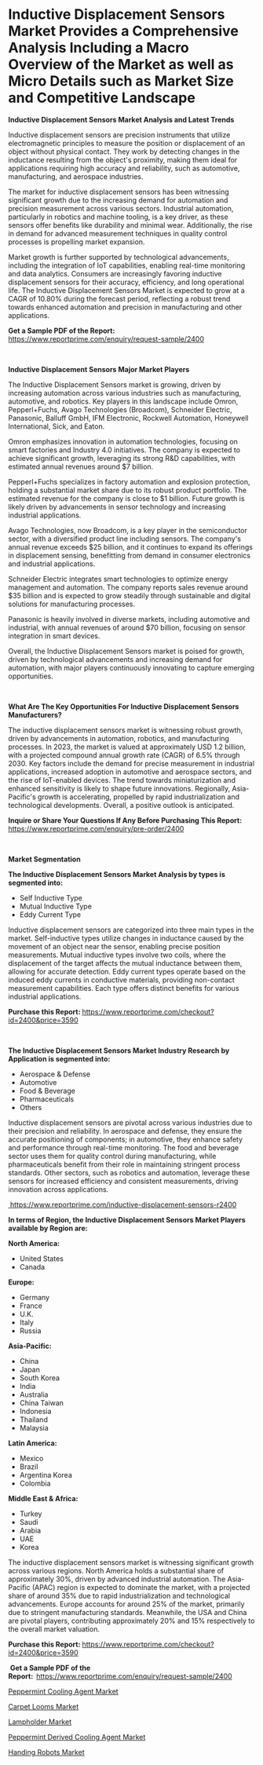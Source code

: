 <p><h1>Inductive Displacement Sensors Market Provides a Comprehensive Analysis Including a Macro Overview of the Market as well as Micro Details such as Market Size and Competitive Landscape</h1></p><p><strong>Inductive Displacement Sensors Market Analysis and Latest Trends</strong></p>
<p><p>Inductive displacement sensors are precision instruments that utilize electromagnetic principles to measure the position or displacement of an object without physical contact. They work by detecting changes in the inductance resulting from the object's proximity, making them ideal for applications requiring high accuracy and reliability, such as automotive, manufacturing, and aerospace industries. </p><p>The market for inductive displacement sensors has been witnessing significant growth due to the increasing demand for automation and precision measurement across various sectors. Industrial automation, particularly in robotics and machine tooling, is a key driver, as these sensors offer benefits like durability and minimal wear. Additionally, the rise in demand for advanced measurement techniques in quality control processes is propelling market expansion.</p><p>Market growth is further supported by technological advancements, including the integration of IoT capabilities, enabling real-time monitoring and data analytics. Consumers are increasingly favoring inductive displacement sensors for their accuracy, efficiency, and long operational life. The Inductive Displacement Sensors Market is expected to grow at a CAGR of 10.80% during the forecast period, reflecting a robust trend towards enhanced automation and precision in manufacturing and other applications.</p></p>
<p><strong>Get a Sample PDF of the Report:&nbsp;</strong> <a href="https://www.reportprime.com/enquiry/request-sample/2400">https://www.reportprime.com/enquiry/request-sample/2400</a></p>
<p>&nbsp;</p>
<p><strong>Inductive Displacement Sensors Major Market Players</strong></p>
<p><p>The Inductive Displacement Sensors market is growing, driven by increasing automation across various industries such as manufacturing, automotive, and robotics. Key players in this landscape include Omron, Pepperl+Fuchs, Avago Technologies (Broadcom), Schneider Electric, Panasonic, Balluff GmbH, IFM Electronic, Rockwell Automation, Honeywell International, Sick, and Eaton.</p><p>Omron emphasizes innovation in automation technologies, focusing on smart factories and Industry 4.0 initiatives. The company is expected to achieve significant growth, leveraging its strong R&D capabilities, with estimated annual revenues around $7 billion. </p><p>Pepperl+Fuchs specializes in factory automation and explosion protection, holding a substantial market share due to its robust product portfolio. The estimated revenue for the company is close to $1 billion. Future growth is likely driven by advancements in sensor technology and increasing industrial applications.</p><p>Avago Technologies, now Broadcom, is a key player in the semiconductor sector, with a diversified product line including sensors. The company's annual revenue exceeds $25 billion, and it continues to expand its offerings in displacement sensing, benefitting from demand in consumer electronics and industrial applications.</p><p>Schneider Electric integrates smart technologies to optimize energy management and automation. The company reports sales revenue around $35 billion and is expected to grow steadily through sustainable and digital solutions for manufacturing processes.</p><p>Panasonic is heavily involved in diverse markets, including automotive and industrial, with annual revenues of around $70 billion, focusing on sensor integration in smart devices.</p><p>Overall, the Inductive Displacement Sensors market is poised for growth, driven by technological advancements and increasing demand for automation, with major players continuously innovating to capture emerging opportunities.</p></p>
<p>&nbsp;</p>
<p><strong>What Are The Key Opportunities For Inductive Displacement Sensors Manufacturers?</strong></p>
<p><p>The inductive displacement sensors market is witnessing robust growth, driven by advancements in automation, robotics, and manufacturing processes. In 2023, the market is valued at approximately USD 1.2 billion, with a projected compound annual growth rate (CAGR) of 6.5% through 2030. Key factors include the demand for precise measurement in industrial applications, increased adoption in automotive and aerospace sectors, and the rise of IoT-enabled devices. The trend towards miniaturization and enhanced sensitivity is likely to shape future innovations. Regionally, Asia-Pacific's growth is accelerating, propelled by rapid industrialization and technological developments. Overall, a positive outlook is anticipated.</p></p>
<p><strong>Inquire or Share Your Questions If Any Before Purchasing This Report:</strong> <a href="https://www.reportprime.com/enquiry/pre-order/2400">https://www.reportprime.com/enquiry/pre-order/2400</a></p>
<p>&nbsp;</p>
<p><strong>Market Segmentation</strong></p>
<p><strong>The Inductive Displacement Sensors Market Analysis by types is segmented into:</strong></p>
<p><ul><li>Self Inductive Type</li><li>Mutual Inductive Type</li><li>Eddy Current Type</li></ul></p>
<p><p>Inductive displacement sensors are categorized into three main types in the market. Self-inductive types utilize changes in inductance caused by the movement of an object near the sensor, enabling precise position measurements. Mutual inductive types involve two coils, where the displacement of the target affects the mutual inductance between them, allowing for accurate detection. Eddy current types operate based on the induced eddy currents in conductive materials, providing non-contact measurement capabilities. Each type offers distinct benefits for various industrial applications.</p></p>
<p><strong>Purchase this Report:&nbsp;</strong><a href="https://www.reportprime.com/checkout?id=2400&price=3590">https://www.reportprime.com/checkout?id=2400&price=3590</a></p>
<p>&nbsp;</p>
<p><strong>The Inductive Displacement Sensors Market Industry Research by Application is segmented into:</strong></p>
<p><ul><li>Aerospace & Defense</li><li>Automotive</li><li>Food & Beverage</li><li>Pharmaceuticals</li><li>Others</li></ul></p>
<p><p>Inductive displacement sensors are pivotal across various industries due to their precision and reliability. In aerospace and defense, they ensure the accurate positioning of components; in automotive, they enhance safety and performance through real-time monitoring. The food and beverage sector uses them for quality control during manufacturing, while pharmaceuticals benefit from their role in maintaining stringent process standards. Other sectors, such as robotics and automation, leverage these sensors for increased efficiency and consistent measurements, driving innovation across applications.</p></p>
<p><a href="https://www.reportprime.com/inductive-displacement-sensors-r2400">&nbsp;https://www.reportprime.com/inductive-displacement-sensors-r2400</a></p>
<p><strong>In terms of Region, the Inductive Displacement Sensors Market Players available by Region are:</strong></p>
<p>
    <p> <strong> North America: </strong>
        <ul>
            <li>United States</li>
            <li>Canada</li>
        </ul>
        </p> 
    <p> <strong> Europe: </strong>
        <ul>
            <li>Germany</li>
            <li>France</li>
            <li>U.K.</li>
            <li>Italy</li>
            <li>Russia</li>
        </ul>
        </p> 
    <p> <strong> Asia-Pacific: </strong>
        <ul>
            <li>China</li>
            <li>Japan</li>
            <li>South Korea</li>
            <li>India</li>
            <li>Australia</li>
            <li>China Taiwan</li>
            <li>Indonesia</li>
            <li>Thailand</li>
            <li>Malaysia</li>
        </ul>
        </p> 
    <p> <strong> Latin America: </strong>
        <ul>
            <li>Mexico</li>
            <li>Brazil</li>
            <li>Argentina Korea</li>
            <li>Colombia</li>
        </ul>
        </p> 
    <p> <strong> Middle East & Africa: </strong>
        <ul>
            <li>Turkey</li>
            <li>Saudi</li>
            <li>Arabia</li>
            <li>UAE</li>
            <li>Korea</li>
        </ul>
    </p>
    </p>
<p><p>The inductive displacement sensors market is witnessing significant growth across various regions. North America holds a substantial share of approximately 30%, driven by advanced industrial automation. The Asia-Pacific (APAC) region is expected to dominate the market, with a projected share of around 35% due to rapid industrialization and technological advancements. Europe accounts for around 25% of the market, primarily due to stringent manufacturing standards. Meanwhile, the USA and China are pivotal players, contributing approximately 20% and 15% respectively to the overall market valuation.</p></p>
<p><strong>Purchase this Report: </strong><a href="https://www.reportprime.com/checkout?id=2400&price=3590">https://www.reportprime.com/checkout?id=2400&price=3590</a></p>
<p>&nbsp;<strong>Get a Sample PDF of the Report:&nbsp;&nbsp;</strong><a href="https://www.reportprime.com/enquiry/request-sample/2400">https://www.reportprime.com/enquiry/request-sample/2400</a></p>
<p><strong></strong></p>
<p><p><a href="https://issuu.com/reportprime-2/docs/peppermint-cooling-agent-market-siz_73ababdc6b3d03">Peppermint Cooling Agent Market</a></p><p><a href="https://www.linkedin.com/pulse/carpet-looms-market-investigation-industry-evolution-forecast-gl7cc?trackingId=qqRWdzpwSiWGAMcnAomgMA%3D%3D">Carpet Looms Market</a></p><p><a href="https://www.linkedin.com/pulse/how-regional-global-trends-shaping-lampholder-market-year-2024-fk0lc?trackingId=jR%2BwO7P1QzSjBB5AP8G%2BHQ%3D%3D">Lampholder Market</a></p><p><a href="https://issuu.com/reportprime-2/docs/peppermint-derived-cooling-agent-ma_c8c4374415b338">Peppermint Derived Cooling Agent Market</a></p><p><a href="https://medium.com/@foyazahmed1999_69116/global-handing-robots-market-opportunities-and-market-challenges-2024-2031-5896fa20fdc6?postPublishedType=initial">Handing Robots Market</a></p></p>